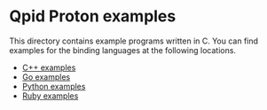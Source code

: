 # Qpid Proton examples

This directory contains example programs written in C.  You can find
examples for the binding languages at the following locations.

 - [C++ examples](../cpp/examples)
 - [Go examples](../go/examples)
 - [Python examples](../python/examples)
 - [Ruby examples](../ruby/examples)
